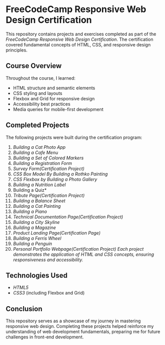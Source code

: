 # FreeCodeCamp Responsive Web Design Certification  

This repository contains projects and exercises completed as part of the *FreeCodeCamp Responsive Web Design Certification*. The certification covered fundamental concepts of HTML, CSS, and responsive design principles.  

## Course Overview  

Throughout the course, I learned:  
- HTML structure and semantic elements  
- CSS styling and layouts  
- Flexbox and Grid for responsive design  
- Accessibility best practices  
- Media queries for mobile-first development  

## Completed Projects  

The following projects were built during the certification program:  

1. *Building a Cat Photo App*
2. *Building a Cafe Menu*
3. *Building a Set of Colored Markers*
4. *Building a Registration Form*
5. *Survey Form(Certification Project)*
6. *CSS Box Model By Building a Rothko Painting*
7. *CSS Flexbox by Building a Photo Gallery*
8. *Building a Nutrition Label*
9. Building a Quiz*
10. *Tribute Page(Certification Project)*
11. *Building a Balance Sheet*
12. *Building a Cat Painting*
13. *Building a Piano*
14. *Technical Documentation Page(Certification Project)*
15. *Building a City Skyline*
16. *Building a Magazine*
17. *Product Landing Page(Certification Page)*
18. *Building a Ferris Wheel*
19. *Building a Penguin*
20. *Personal Portfolio Webpage(Certification Project)*
 *Each project demonstrates the application of HTML and CSS concepts, ensuring responsiveness and accessibility.*

## Technologies Used  

- *HTML5*  
- *CSS3* (including Flexbox and Grid)  

## Conclusion  

This repository serves as a showcase of my journey in mastering responsive web design. Completing these projects helped reinforce my understanding of web development fundamentals, preparing me for future challenges in front-end development.
